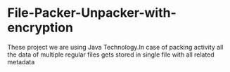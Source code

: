 # File-Packer-Unpacker-with-encryption
 These project we are using Java Technology.In case of packing activity all the data of multiple regular files gets stored in single file  with all related metadata
